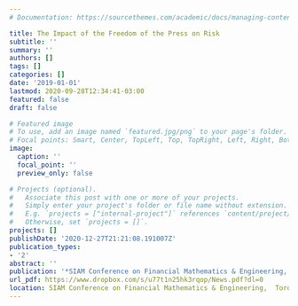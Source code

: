 ```yaml
---
# Documentation: https://sourcethemes.com/academic/docs/managing-content/

title: The Impact of the Freedom of the Press on Risk
subtitle: ''
summary: ''
authors: []
tags: []
categories: []
date: '2019-01-01'
lastmod: 2020-09-28T12:34:41-03:00
featured: false
draft: false

# Featured image
# To use, add an image named `featured.jpg/png` to your page's folder.
# Focal points: Smart, Center, TopLeft, Top, TopRight, Left, Right, BottomLeft, Bottom, BottomRight.
image:
  caption: ''
  focal_point: ''
  preview_only: false

# Projects (optional).
#   Associate this post with one or more of your projects.
#   Simply enter your project's folder or file name without extension.
#   E.g. `projects = ["internal-project"]` references `content/project/deep-learning/index.md`.
#   Otherwise, set `projects = []`.
projects: []
publishDate: '2020-12-27T21:21:08.191007Z'
publication_types:
- '2'
abstract: ''
publication: '*SIAM Conference on Financial Mathematics & Engineering,  Toronto, Canada.*'
url_pdf: https://www.dropbox.com/s/u77t1n25hk3rqop/News.pdf?dl=0
location: SIAM Conference on Financial Mathematics & Engineering,  Toronto, Canada.
---
```

